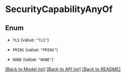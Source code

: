 # SecurityCapabilityAnyOf

## Enum


* `TLS` (value: `"TLS"`)

* `PRINS` (value: `"PRINS"`)

* `NONE` (value: `"NONE"`)


[[Back to Model list]](../README.md#documentation-for-models) [[Back to API list]](../README.md#documentation-for-api-endpoints) [[Back to README]](../README.md)


